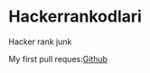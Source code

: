 # Hackerrankodlari


Hacker rank junk

My first pull reques:[Github](https://github.com/ad1992/HackerRank/compare/master...rection:upstream/FindSecondLargestNumberinaListUpdate)